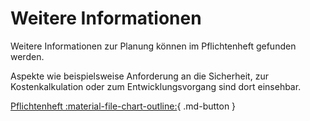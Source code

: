 # Weitere Informationen

Weitere Informationen zur Planung können im Pflichtenheft gefunden werden.

Aspekte wie beispielsweise Anforderung an die Sicherheit, zur Kostenkalkulation oder zum Entwicklungsvorgang sind dort einsehbar.


[Pflichtenheft :material-file-chart-outline:](/projektphasen/planung/protokolle/03_pflichtenheft/){ .md-button }